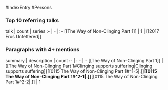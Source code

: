 #IndexEntry #Persons

### Top 10 referring talks
talk | count | series
:- | - |: -
[[The Way of Non-Clinging Part 1]] | 1 | [[2017 Eros Unfettered]]

### Paragraphs with 4+ mentions
summary | description | count
:- | : - | -
[[The Way of Non-Clinging Part 1]] | [[The Way of Non-Clinging Part 1#Clinging supports suffering\|Clinging supports suffering]] [[0115 The Way of Non-Clinging Part 1#^1-5\|.]] **[[0115 The Way of Non-Clinging Part 1#^2-1\|.]]** [[0115 The Way of Non-Clinging Part 1#^2-2\|.]] | 1

